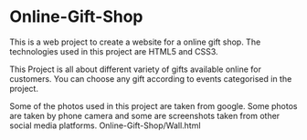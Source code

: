 # Online-Gift-Shop
This is a web project to create a website for a online gift shop.
The technologies used in this project are HTML5 and CSS3.

This Project is all about different variety of gifts available online for customers.
You can choose any gift according to events categorised in the project.

Some of the photos used in this project are taken from google.
Some photos are taken by phone camera and some are screenshots taken 
from other social media platforms.
Online-Gift-Shop/Wall.html
      
